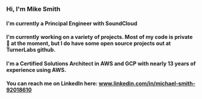 ### Hi, I'm Mike Smith

#### I'm currently a Principal Engineer with SoundCloud

#### I'm currently working on a variety of projects.  Most of my code is private 😬 at the moment, but I do have some open source projects out at TurnerLabs github.

#### I'm a Certified Solutions Architect in AWS and GCP with nearly 13 years of experience using AWS.

#### You can reach me on LinkedIn here:  www.linkedin.com/in/michael-smith-92018610

<!--
**smithatlanta/smithatlanta** is a ✨ _special_ ✨ repository because its `README.md` (this file) appears on your GitHub profile.

Here are some ideas to get you started:

- 🔭 I’m currently working on ...
- 🌱 I’m currently learning ...
- 👯 I’m looking to collaborate on ...
- 🤔 I’m looking for help with ...
- 💬 Ask me about ...
- 📫 How to reach me: ...
- 😄 Pronouns: ...
- ⚡ Fun fact: ...
-->
